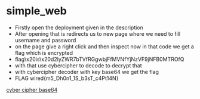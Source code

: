 # simple_web

- Firstly open the deployment given in the description
- After opening that is redirects us to new page where we need to fill username and password
- on the page give a right click and then inspect now in that code we get a flag which is encrypted
- flag\x20is\x20d2lyZWR7bTVfRGgwbjFfMVNfYjNzVF9jNFB0MTROfQ
- with that use cybercipher to decode to decrypt that 
- with cybercipher decoder with key base64 we get the flag
- FLAG wired{m5_Dh0n1_1S_b3sT_c4Pt14N}
  
[cyber cipher base64](https://www.dcode.fr/base-64-encoding)
